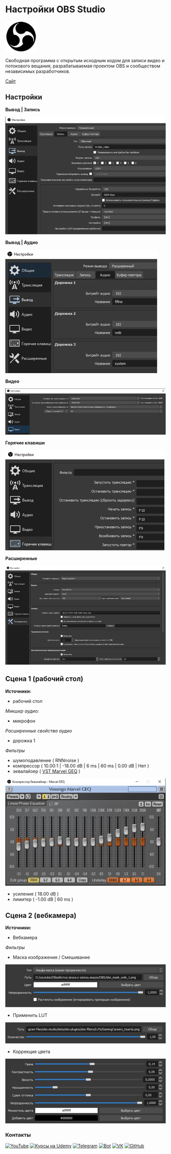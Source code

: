 # Настройки OBS Studio

![OBS Studio](screenshots/obs_logo.png)

Свободная программа с открытым исходным кодом для записи видео и потокового вещания, разрабатываемая проектом OBS и сообществом независимых разработчиков.

[Сайт](https://obsproject.com/ru)

## Настройки
**Вывод | Запись**

![Вывод | Запись](screenshots/output_record.jpg)

**Вывод | Аудио**

![Вывод | Аудио](screenshots/output_audio.jpg)

**Видео**

![Видео](screenshots/video.jpg)

**Горячие клавиши**

![Горячие клавиши](screenshots/hotkeys.jpg)

**Расширенные**

![Расширенные](screenshots/extended.jpg)

## Сцена 1 (рабочий стол)
**Источники:**
- рабочий стол

*Микшер аудио:*
- микрофон

*Расширенные свойства аудио*
- дорожка 1
  
*Фильтры*
- шумоподавление ( RNNnoise )
- компрессор ( 10.00:1 | -18.00 dB | 6 ms | 60 ms | 0.00 dB | Нет )
- эквалайзер ( [VST Marvel GEQ](https://www.voxengo.com/product/marvelgeq/) )

![VST Marvel GEQ](screenshots/vst_marvel_geq.jpg)

- усиление ( 18.00 dB )
- лимитер ( -1.00 dB | 60 ms )

## Сцена 2 (вебкамера)

**Источники:**
- Вебкамера
  
*Фильтры*
- Маска изображения / Смешивание

![Маска изображения / Смешивание](screenshots/web_filter1.jpg)

- Применить LUT

![Применить LUT](screenshots/web_filter2.jpg)

- Коррекция цвета

![Коррекция цвета](screenshots/web_filter3.jpg)

### Контакты
[![YouTube](https://img.shields.io/badge/-YouTube-333?style=for-the-badge&logo=YouTube&logoColor=FF0000)](https://www.youtube.com/c/ITDoctor)
[![Курсы на Udemy](https://img.shields.io/badge/-Udemy-333?style=for-the-badge&logo=Udemy&logoColor=fff)](https://www.udemy.com/user/useinov-ismail-asanovich/)
[![Telegram](https://img.shields.io/badge/-Telegram-333?style=for-the-badge&logo=telegram&logoColor=27A0D9)](https://t.me/itdoctorstudio)
[![Bot](https://img.shields.io/badge/-Bot-333?style=for-the-badge)](https://t.me/itdoctorNavigatorBot?start)
[![VK](https://img.shields.io/badge/-VK-333?style=for-the-badge&logo=Vk&logoColor=27A0D9)](https://vk.com/itdoctorstudio)
[![GitHub](https://img.shields.io/badge/-GitHub-333?style=for-the-badge&logo=GitHub&logoColor=fff)](https://github.com/morphIsmail)

